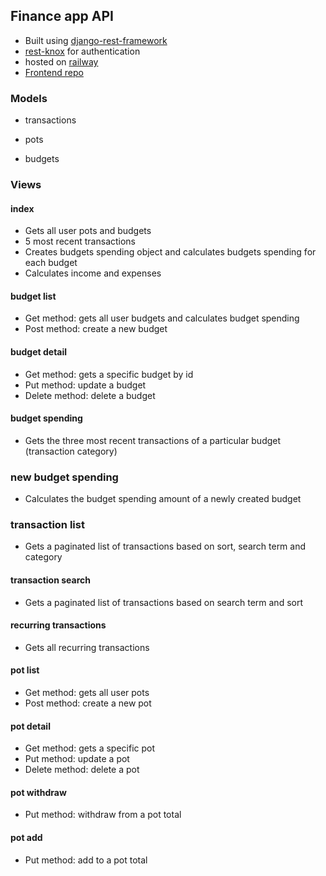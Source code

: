 ## Finance app API

  - Built using [django-rest-framework](https://www.django-rest-framework.org/)
  - [rest-knox](https://jazzband.github.io/django-rest-knox/) for authentication
  - hosted on [railway](https://railway.com/)
  - [Frontend repo](https://github.com/MauritzLM/finance-app-client)

### Models

  - transactions

  - pots

  - budgets

### Views
#### index

  - Gets all user pots and budgets
  - 5 most recent transactions
  - Creates budgets spending object and calculates budgets spending for each budget
  - Calculates income and expenses    

#### budget list

  - Get method: gets all user budgets and calculates budget spending
  - Post method: create a new budget 

#### budget detail

  - Get method: gets a specific budget by id
  - Put method: update a budget
  - Delete method: delete a budget 

#### budget spending

  - Gets the three most recent transactions of a particular budget (transaction category)

### new budget spending

  - Calculates the budget spending amount of a newly created budget 

### transaction list
  
  - Gets a paginated list of transactions based on sort, search term and category

#### transaction search
  
  - Gets a paginated list of transactions based on search term and sort

#### recurring transactions
  
  - Gets all recurring transactions

#### pot list

  - Get method: gets all user pots
  - Post method: create a new pot 

#### pot detail
  
  - Get method: gets a specific pot
  - Put method: update a pot
  - Delete method: delete a pot

#### pot withdraw

  - Put method: withdraw from a pot total 

#### pot add

  - Put method: add to a pot total
